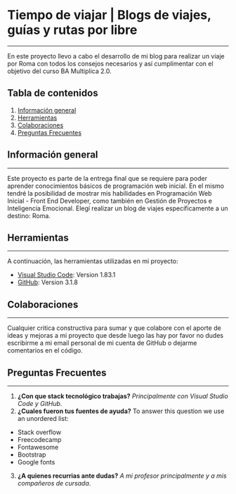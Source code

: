 # Tiempo de viajar | Blogs de viajes, guías y rutas por libre
***
En este proyecto llevo a cabo el desarrollo de mi blog para realizar un viaje por Roma con todos los consejos necesarios y así cumplimentar con el objetivo del curso BA Multiplica 2.0. 

## Tabla de contenidos
1. [Información general](#información-general)
2. [Herramientas](#herramientas)
3. [Colaboraciones](#colaboraciones)
4. [Preguntas Frecuentes](#preguntas-frecuentes)

## Información general
***
Este proyecto es parte de la entrega final que se requiere para poder aprender conocimientos básicos de programación web inicial. En el mismo tendré la posibilidad de mostrar mis habilidades en Programación Web Inicial - Front End Developer, como también en Gestión de Proyectos e Inteligencia Emocional. Elegí realizar un blog de viajes específicamente a un destino: Roma. 

## Herramientas
***
A continuación, las herramientas utilizadas en mi proyecto:
* [Visual Studio Code](https://code.visualstudio.com/download): Version 1.83.1 
* [GitHub](https://desktop.github.com/): Version 3.1.8

## Colaboraciones
***
Cualquier critica constructiva para sumar y que colabore con el aporte de ideas y mejoras a mi proyecto que desde luego las hay por favor no dudes escribirme a mi email personal de mi cuenta de GitHub o dejarme comentarios en el código.

## Preguntas Frecuentes
***
1. **¿Con que stack tecnológico trabajas?**
 _Principalmente con Visual Studio Code y GitHub_. 
2. __¿Cuales fueron tus fuentes de ayuda?__ 
To answer this question we use an unordered list:
* Stack overflow
* Freecodecamp
* Fontawesome
* Bootstrap
* Google fonts
3. **¿A quienes recurrias ante dudas?**
*A mi profesor principalmente y a mis compañeros de cursada*.

